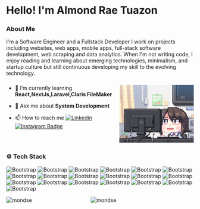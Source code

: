 <h1 align="left">Hello! I'm Almond Rae Tuazon</h1>

### About Me

I'm a Software Engineer and a Fullstack Developer I work on projects including websites, web apps, mobile apps, full-stack software development, web scraping and data analytics. When I'm not writing code, I enjoy reading and learning about emerging technologies, minimalism, and startup culture but still continuous developing my skill to the evolving technology.

###

<img align="right" alt="dreamer" width="200"  src="https://github.com/MondSE/MondSE/blob/main/f0f0d932d6e39c7af5aa305cbd8da735.gif">

###

- 🌱 I’m currently learning **React,NextJs,Laravel,Claris FileMaker**

- 💬 Ask me about **System Development**

- 📫 How to reach me [![Linkedin](https://img.shields.io/badge/-LinkedIn-blue?style=flat&logo=Linkedin&logoColor=white)](https://www.linkedin.com/in/almond-rae-tuazon-647a2726a/)
[![Instagram Badge](https://img.shields.io/badge/-Instagram-purple?logo=instagram&logoColor=white&link=https://instagram.com/monskiyyy/)](https://www.instagram.com/monskiyyy)

###
<br>

### ⚙️ Tech Stack
![Bootstrap](https://img.shields.io/badge/-AWS%20S3-05122A?style=flat-square&logo=AWS-S3&color=353535) ![Bootstrap](https://img.shields.io/badge/-Bitbucket-05122A?style=flat-square&logo=Bitbucket&color=353535) ![Bootstrap](https://img.shields.io/badge/-Bootstrap-05122A?style=flat-square&logo=Bootstrap&color=353535) ![Bootstrap](https://img.shields.io/badge/-C%2B%2B-05122A?style=flat-square&logo=C++&color=353535) ![Bootstrap](https://img.shields.io/badge/-CSS-05122A?style=flat-square&logo=CSS&color=353535) ![Bootstrap](https://img.shields.io/badge/-Git-05122A?style=flat-square&logo=Git&color=353535) ![Bootstrap](https://img.shields.io/badge/-GitHub-05122A?style=flat-square&logo=GitHub&color=353535) ![Bootstrap](https://img.shields.io/badge/-Guna%20UI-05122A?style=flat-square&logo=Guna-UI&color=353535) ![Bootstrap](https://img.shields.io/badge/-HTML5-05122A?style=flat-square&logo=HTML5&color=353535) ![Bootstrap](https://img.shields.io/badge/-JavaScript-05122A?style=flat-square&logo=JavaScript&color=353535) ![Bootstrap](https://img.shields.io/badge/-Laravel-05122A?style=flat-square&logo=Laravel&color=353535) ![Bootstrap](https://img.shields.io/badge/-MongoDB-05122A?style=flat-square&logo=MongoDB&color=353535) ![Bootstrap](https://img.shields.io/badge/-MUI-05122A?style=flat-square&logo=MUI&color=353535) ![Bootstrap](https://img.shields.io/badge/-MySQL-05122A?style=flat-square&logo=MySQL&color=353535) ![Bootstrap](https://img.shields.io/badge/-Node.js-05122A?style=flat-square&logo=Node.js&color=353535) ![Bootstrap](https://img.shields.io/badge/-PHP-05122A?style=flat-square&logo=PHP&color=353535) ![Bootstrap](https://img.shields.io/badge/-React-05122A?style=flat-square&logo=React&color=353535) ![Bootstrap](https://img.shields.io/badge/-Tailwind%20CSS-05122A?style=flat-square&logo=Tailwind-CSS&color=353535) ![Bootstrap](https://img.shields.io/badge/-Vue.js-05122A?style=flat-square&logo=Vue.js&color=353535)

<div>
<img width="45%" align="left" src="https://github-readme-stats.vercel.app/api/top-langs?username=mondse&show_icons=true&locale=en&layout=compact&theme=tokyonight" alt="mondse" />
<img width="50%" src="https://github-readme-streak-stats.herokuapp.com?user=mondse" alt="mondse" />
</div>

